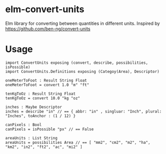 # elm-convert-units
Elm library for converting between quantities in different units. Inspired by https://github.com/ben-ng/convert-units

# Usage
```
import ConvertUnits exposing (convert, describe, possibilities, isPossible)
import ConvertUnits.Definitions exposing (Categoy(Area), Descriptor)

oneMeterToFoot : Result String Float
oneMeterToFoot = convert 1.0 "m" "ft"

tenKgToOz : Result String Float
tenKgToOz = convert 10.0 "kg "oz"

inches : Maybe Descriptor
inches = describe "in" // == { abbr: "in" , singluar: "Inch", plural: "Inches", toAnchor : (1 / 12) }

canPixels : Bool
canPixels = isPossible "px" // == False

areaUnits : List String
areaUnits = possibilities Area // == [ "mm2", "cm2", "m2", "ha", "km2", "in2", "ft2", "ac", "mi2" ]

```

